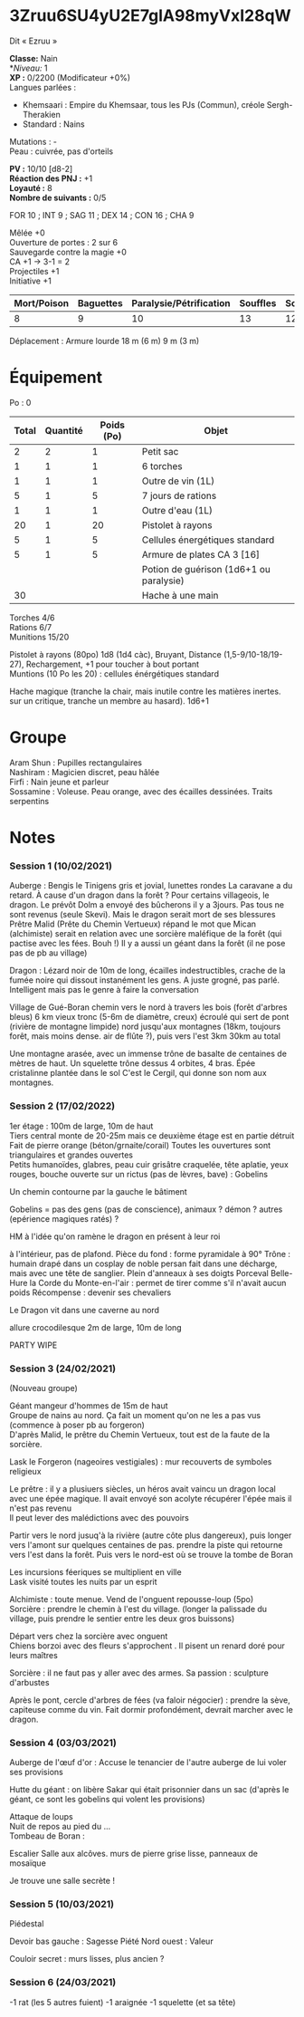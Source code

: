 # 3Zruu6SU4yU2E7glA98myVxI28qW 
Dit « Ezruu »

**Classe:** Nain   
**Niveau:* 1   
**XP :** 0/2200 (Modificateur +0%)  
Langues parlées :
- Khemsaari : Empire du Khemsaar, tous les PJs (Commun), créole Sergh-Therakien
- Standard : Nains 


Mutations : -  
Peau : cuivrée, pas d'orteils


**PV :**  10/10 [d8-2]   
**Réaction des PNJ :** +1   
**Loyauté :** 8   
**Nombre de suivants :** 0/5    

FOR 10 ; INT 9 ; SAG 11 ; DEX 14 ; CON 16 ; CHA 9  

Mêlée +0  
Ouverture de portes : 2 sur 6  
Sauvegarde contre la magie +0  
CA 	+1 → 3-1 = 2  
Projectiles +1  
Initiative	+1


| Mort/Poison | Baguettes | Paralysie/Pétrification | Souffles | Sorts |
| --- | --- | --- | --- | --- |
| 8 | 9 | 10 | 13 | 12 |  

Déplacement : Armure lourde 	18 m (6 m) 	9 m (3 m) 

# Équipement

Po : 0 

| Total | Quantité | Poids (Po) | Objet |
| --- | --- |  --- | --- |
| 2 | 2 | 1 | Petit sac|
| 1 | 1 | 1 | 6 torches |
| 1 | 1 | 1 | Outre de vin (1L) |
| 5 | 1 | 5 | 7 jours de rations |
| 1 | 1 | 1 | Outre d'eau (1L) |
| 20 | 1 | 20 | Pistolet à rayons |
| 5 | 1 | 5 | Cellules énergétiques standard |
| 5 | 1 | 5 | Armure de plates 	CA 3 [16]  |
|   | | | Potion de guérison (1d6+1 ou paralysie) |
| 30 | | | Hache à une main |

Torches 4/6   
Rations 6/7   
Munitions 15/20

Pistolet à rayons (80po) 1d8 (1d4 càc), Bruyant, Distance (1,5-9/10-18/19-27), Rechargement, +1 pour toucher à bout portant  
Muntions (10 Po les 20) : cellules énérgétiques standard

Hache magique (tranche la chair, mais inutile contre les matières inertes. sur un critique, tranche un membre au hasard). 1d6+1

# Groupe

Aram Shun : Pupilles rectangulaires   
Nashiram : Magicien discret, peau hâlée  
Firfi : Nain jeune et parleur  
Sossamine : Voleuse. Peau orange, avec des écailles dessinées. Traits serpentins  


# Notes 

### Session 1 (10/02/2021)

Auberge : Bengis le Tinigens gris et jovial, lunettes rondes
La caravane a du retard. À cause d'un dragon dans la forêt ?
Pour certains villageois, le dragon. Le prévôt Dolm a envoyé des bûcherons il y a 3jours. Pas tous ne sont revenus (seule Skevi). Mais le dragon serait mort de ses blessures 
Prêtre Malid (Prête du Chemin Vertueux) répand le mot que Mican (alchimiste) serait en relation avec une sorcière maléfique de la forêt (qui pactise avec les fées. Bouh !)
Il y a aussi un géant dans la forêt (il ne pose pas de pb au village)

Dragon : Lézard noir de 10m de long, écailles indestructibles, crache de la fumée noire qui dissout instanément les gens. A juste grogné, pas parlé. Intelligent mais pas le genre à faire la conversation

Village de Gué-Boran 
chemin vers le nord à travers les bois (forêt d'arbres bleus) 6 km 
vieux tronc (5-6m de diamètre, creux) écroulé qui sert de pont (rivière de montagne limpide)
nord jusqu'aux montagnes (18km, toujours forêt, mais moins dense. air de flûte ?), puis vers l'est 3km
30km au total 

Une montagne arasée, avec un immense trône de basalte de centaines de mètres de haut. Un squelette trône dessus 
4 orbites, 4 bras. Épée cristalinne plantée dans le sol
C'est le Cergil, qui donne son nom aux montagnes. 



### Session 2 (17/02/2022)

1er étage : 100m de large, 10m de haut  
Tiers central monte de 20-25m mais ce deuxième étage est en partie détruit  
Fait de pierre orange (béton/grnaite/corail)
Toutes les ouvertures sont triangulaires et grandes ouvertes  
Petits humanoïdes, glabres, peau cuir grisâtre craquelée, tête aplatie,  yeux rouges, bouche ouverte sur un rictus (pas de lèvres, bave) : Gobelins  

Un chemin contourne par la gauche le bâtiment 

Gobelins = pas des gens (pas de conscience), animaux ? démon ? autres (epérience magiques ratés) ?

HM à l'idée qu'on ramène le dragon en présent à leur roi

à l'intérieur, pas de plafond. Pièce du fond : forme pyramidale à 90°
Trône : humain drapé dans un cosplay de noble persan fait dans une décharge, mais avec une tête de sanglier. Plein d'anneaux à ses doigts
Porceval Belle-Hure
la Corde du Monte-en-l'air : permet de tirer comme s'il n'avait aucun poids
Récompense : devenir ses chevaliers

Le Dragon vit dans une caverne au nord

allure crocodilesque 2m de large, 10m de long

PARTY WIPE


### Session 3 (24/02/2021)

(Nouveau groupe) 

Géant mangeur d'hommes de 15m de haut  
Groupe de nains au nord. Ça fait un moment qu'on ne les a pas vus (commence à poser pb au forgeron)  
D'après Malid, le prêtre du Chemin Vertueux, tout est de la faute de la sorcière.  

Lask le Forgeron (nageoires vestigiales) : mur recouverts de symboles religieux 

Le prêtre : il y a plusiuers siècles, un héros avait vaincu un dragon local avec une épée magique. Il avait envoyé son acolyte récupérer l'épée mais il n'est pas revenu  
Il peut lever des malédictions avec des pouvoirs 

Partir vers le nord jusuq'à la rivière (autre côte plus dangereux), puis longer vers l'amont sur quelques centaines de pas. prendre la piste qui retourne vers l'est dans la forêt. Puis vers le nord-est où se trouve la tombe de Boran

Les incursions féeriques se multiplient en ville  
Lask visité toutes les nuits par un esprit

Alchimiste : toute menue. Vend de l'onguent repousse-loup (5po)  
Sorcière : prendre le chemin à l'est du village. (longer la palissade du village, puis prendre le sentier entre les deux gros buissons)


Départ vers chez la sorcière avec onguent  
Chiens borzoi avec des fleurs s'approchent . Il pisent un renard doré pour leurs maîtres


Sorcière : il ne faut pas y aller avec des armes. Sa passion : sculpture d'arbustes

Après le pont, cercle d'arbres de fées (va faloir négocier) : prendre la sève, capiteuse comme du vin. Fait dormir profondément, devrait marcher avec le dragon.


### Session 4 (03/03/2021)

Auberge de l'œuf d'or : 
Accuse le tenancier de l'autre auberge de lui voler ses provisions 

Hutte du géant : on libère Sakar qui était prisonnier dans un sac
(d'après le géant, ce sont les gobelins qui volent les provisions) 

Attaque de loups  
Nuit de repos au pied du ...   
Tombeau de Boran :  

Escalier
Salle aux alcôves. murs de pierre grise lisse, panneaux de mosaïque 

Je trouve une salle secrète !

### Session 5 (10/03/2021)


Piédestal 

Devoir 
bas gauche : Sagesse
Piété
Nord ouest : Valeur 

Couloir secret : murs lisses, plus ancien ?


### Session 6 (24/03/2021)

-1 rat (les 5 autres fuient)
-1 araignée
-1 squelette (et sa tête)

